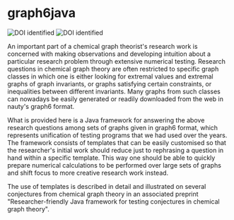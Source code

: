 # graph6java
![DOI identified](https://zenodo.org/badge/DOI/10.5281/zenodo.1244001.svg)
![DOI identified](https://zenodo.org/badge/132718816.svg)

An important part of a chemical graph theorist's research work is concerned with making observations and developing intuition about a particular research problem through extensive numerical testing. Research questions in chemical graph theory are often restricted to specific graph classes in which one is either looking for extremal values and extremal graphs of graph invariants, or graphs satisfying certain constraints, or inequalities between different invariants. Many graphs from such classes can nowadays be easily generated or 
readily downloaded from the web in nauty's graph6 format.

What is provided here is a Java framework for answering the above research questions among sets of graphs given in graph6 format, which represents unification of testing programs that we had used over the years. The framework consists of templates that can be easily customised so that the researcher's initial work should reduce just to rephrasing a question in hand within a specific template. This way one should be able to quickly prepare numerical calculations to be performed over large sets of graphs and shift focus to more creative research work instead. 

The use of templates is described in detail and illustrated on several conjectures from chemical graph theory in an associated preprint "Researcher-friendly Java framework for testing conjectures in chemical graph theory".
